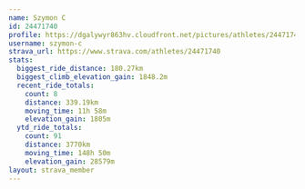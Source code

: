 ```yaml
---
name: Szymon C
id: 24471740
profile: https://dgalywyr863hv.cloudfront.net/pictures/athletes/24471740/7213253/3/large.jpg
username: szymon-c
strava_url: https://www.strava.com/athletes/24471740
stats:
  biggest_ride_distance: 180.27km
  biggest_climb_elevation_gain: 1848.2m
  recent_ride_totals:
    count: 8
    distance: 339.19km
    moving_time: 11h 58m
    elevation_gain: 1805m
  ytd_ride_totals:
    count: 91
    distance: 3770km
    moving_time: 148h 50m
    elevation_gain: 28579m
layout: strava_member
--- 
```

